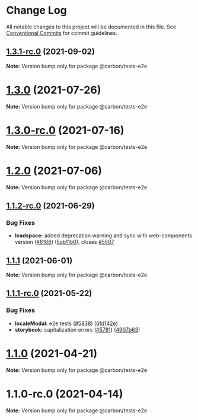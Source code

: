# Change Log

All notable changes to this project will be documented in this file.
See [Conventional Commits](https://conventionalcommits.org) for commit guidelines.

## [1.3.1-rc.0](https://github.com/carbon-design-system/carbon-for-ibm-dotcom/compare/@carbon/tests-e2e@1.3.0...@carbon/tests-e2e@1.3.1-rc.0) (2021-09-02)

**Note:** Version bump only for package @carbon/tests-e2e





# [1.3.0](https://github.com/carbon-design-system/carbon-for-ibm-dotcom/compare/@carbon/tests-e2e@1.3.0-rc.0...@carbon/tests-e2e@1.3.0) (2021-07-26)

**Note:** Version bump only for package @carbon/tests-e2e





# [1.3.0-rc.0](https://github.com/carbon-design-system/carbon-for-ibm-dotcom/compare/@carbon/tests-e2e@1.2.0...@carbon/tests-e2e@1.3.0-rc.0) (2021-07-16)

**Note:** Version bump only for package @carbon/tests-e2e





# [1.2.0](https://github.com/carbon-design-system/carbon-for-ibm-dotcom/compare/@carbon/tests-e2e@1.1.2-rc.0...@carbon/tests-e2e@1.2.0) (2021-07-06)

**Note:** Version bump only for package @carbon/tests-e2e





## [1.1.2-rc.0](https://github.com/carbon-design-system/carbon-for-ibm-dotcom/compare/@carbon/tests-e2e@1.1.1...@carbon/tests-e2e@1.1.2-rc.0) (2021-06-29)


### Bug Fixes

* **leadspace:** added deprecation warning and sync with web-components version ([#6166](https://github.com/carbon-design-system/carbon-for-ibm-dotcom/issues/6166)) ([5ab11b0](https://github.com/carbon-design-system/carbon-for-ibm-dotcom/commit/5ab11b0)), closes [#5507](https://github.com/carbon-design-system/carbon-for-ibm-dotcom/issues/5507)





## [1.1.1](https://github.com/carbon-design-system/carbon-for-ibm-dotcom/compare/@carbon/tests-e2e@1.1.1-rc.0...@carbon/tests-e2e@1.1.1) (2021-06-01)

**Note:** Version bump only for package @carbon/tests-e2e





## [1.1.1-rc.0](https://github.com/carbon-design-system/carbon-for-ibm-dotcom/compare/@carbon/tests-e2e@1.1.0...@carbon/tests-e2e@1.1.1-rc.0) (2021-05-22)


### Bug Fixes

* **localeModal:** e2e tests ([#5838](https://github.com/carbon-design-system/carbon-for-ibm-dotcom/issues/5838)) ([6fd142e](https://github.com/carbon-design-system/carbon-for-ibm-dotcom/commit/6fd142e))
* **storybook:** capitalization errors ([#5781](https://github.com/carbon-design-system/carbon-for-ibm-dotcom/issues/5781)) ([4907b63](https://github.com/carbon-design-system/carbon-for-ibm-dotcom/commit/4907b63))





# [1.1.0](https://github.com/carbon-design-system/carbon-for-ibm-dotcom/compare/@carbon/tests-e2e@1.1.0-rc.0...@carbon/tests-e2e@1.1.0) (2021-04-21)

**Note:** Version bump only for package @carbon/tests-e2e





# 1.1.0-rc.0 (2021-04-14)

**Note:** Version bump only for package @carbon/tests-e2e
